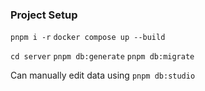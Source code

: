 ### Project Setup

`pnpm i -r`
`docker compose up --build`

`cd server`
`pnpm db:generate`
`pnpm db:migrate`

Can manually edit data using
`pnpm db:studio`
